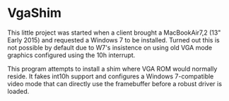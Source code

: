# VgaShim
This little project was started when a client brought a MacBookAir7,2 (13" Early 2015) and requested a Windows 7 to be installed. Turned out this is not possible by default due to W7's insistence on using old VGA mode graphics configured using the 10h interrupt. 

This program attempts to install a shim where VGA ROM would normally reside. It fakes int10h support and configures a Windows 7-compatible video mode that can directly use the framebuffer before a robust driver is loaded. 
